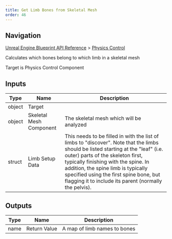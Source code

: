 ```yaml
---
title: Get Limb Bones from Skeletal Mesh
order: 46
---
```

## Navigation

[Unreal Engine Blueprint API Reference](https://dev.epicgames.com/documentation/en-us/unreal-engine/BlueprintAPI) > [Physics Control](https://dev.epicgames.com/documentation/en-us/unreal-engine/BlueprintAPI/PhysicsControl)

Calculates which bones belong to which limb in a skeletal mesh

Target is Physics Control Component

## Inputs

| Type | Name | Description |
| --- | --- | --- |
| object | Target |  |
| object | Skeletal Mesh Component | The skeletal mesh which will be analyzed |
| struct | Limb Setup Data | This needs to be filled in with the list of limbs to "discover". Note that the limbs should be listed starting at the "leaf" (i.e. outer) parts of the skeleton first, typically finishing with the spine. In addition, the spine limb is typically specified using the first spine bone, but flagging it to include its parent (normally the pelvis). |

## Outputs

| Type | Name | Description |
| --- | --- | --- |
| name | Return Value | A map of limb names to bones |
